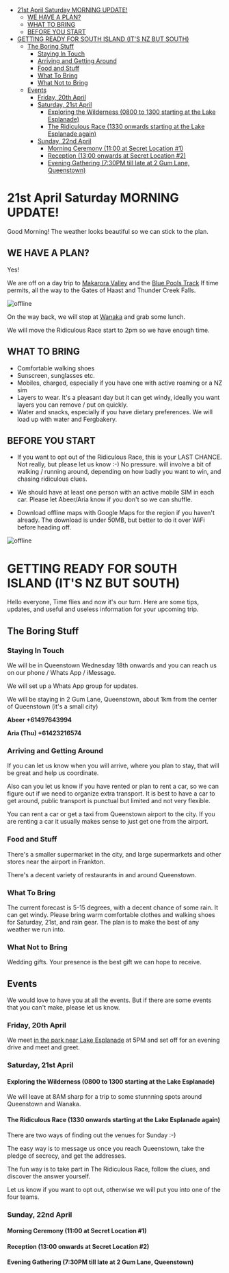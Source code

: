 <!-- TOC depthFrom:1 depthTo:6 withLinks:1 updateOnSave:1 orderedList:0 -->

- [21st April Saturday MORNING UPDATE!](#21st-april-saturday-morning-update)
	- [WE HAVE A PLAN?](#we-have-a-plan)
	- [WHAT TO BRING](#what-to-bring)
	- [BEFORE YOU START](#before-you-start)
- [GETTING READY FOR SOUTH ISLAND (IT'S NZ BUT SOUTH)](#getting-ready-for-south-island-its-nz-but-south)
	- [The Boring Stuff](#the-boring-stuff)
		- [Staying In Touch](#staying-in-touch)
		- [Arriving and Getting Around](#arriving-and-getting-around)
		- [Food and Stuff](#food-and-stuff)
		- [What To Bring](#what-to-bring)
		- [What Not to Bring](#what-not-to-bring)
	- [Events](#events)
		- [Friday, 20th April](#friday-20th-april)
		- [Saturday, 21st April](#saturday-21st-april)
			- [Exploring the Wilderness (0800 to 1300 starting at the Lake Esplanade)](#exploring-the-wilderness-0800-to-1300-starting-at-the-lake-esplanade)
			- [The Ridiculous Race (1330 onwards starting at the Lake Esplanade again)](#the-ridiculous-race-1330-onwards-starting-at-the-lake-esplanade-again)
		- [Sunday, 22nd April](#sunday-22nd-april)
			- [Morning Ceremony (11:00 at Secret Location #1)](#morning-ceremony-1100-at-secret-location-1)
			- [Reception (13:00 onwards at Secret Location #2)](#reception-1300-onwards-at-secret-location-2)
			- [Evening Gathering (7:30PM till late at 2 Gum Lane, Queenstown)](#evening-gathering-730pm-till-late-at-2-gum-lane-queenstown)

<!-- /TOC -->

# 21st April Saturday MORNING UPDATE!

Good Morning!
The weather looks beautiful so we can stick to the plan.


## WE HAVE A PLAN?

Yes!

We are off on a day trip to [Makarora Valley](https://www.lakewanaka.co.nz/plan-your-trip/regions/makarora/) and the [Blue Pools Track](https://www.newzealand.com/int/feature/blue-pools-track/) If time permits, all the way to the Gates of Haast and Thunder Creek Falls.


![offline](https://github.com/colourmeamused/www.wombatism.club/raw/master/daytripmap.png)


On the way back, we will stop at [Wanaka](https://www.lakewanaka.co.nz/things-to-do/wanaka-food-and-drink/) and grab some lunch.


We will move the Ridiculous Race start to 2pm so we have enough time.

## WHAT TO BRING

- Comfortable walking shoes
- Sunscreen, sunglasses etc.
- Mobiles, charged, especially if you have one with active roaming or a NZ sim
- Layers to wear. It's a pleasant day but it can get windy, ideally you want layers you can remove / put on quickly.
- Water and snacks, especially if you have dietary preferences. We will load up with water and Fergbakery.


## BEFORE YOU START

- If you want to opt out of the Ridiculous Race, this is your LAST CHANCE. Not really, but please let us know :-) No pressure. will involve a bit of walking / running around, depending on how badly you want to win, and chasing ridiculous clues.

- We should have at least one person with an active mobile SIM in each car. Please let Abeer/Aria know if you don't so we can shuffle.

- Download offline maps with Google Maps for the region if you haven't already. The download is under 50MB, but better to do it over WiFi before heading off.

![offline](https://github.com/colourmeamused/www.wombatism.club/raw/master/offlinemap.png)



# GETTING READY FOR SOUTH ISLAND (IT'S NZ BUT SOUTH)

Hello everyone,
Time flies and now it's our turn. Here are some tips, updates, and useful and useless information for your upcoming trip.

## The Boring Stuff

### Staying In Touch

We will be in Queenstown Wednesday 18th onwards and you can reach us on our phone / Whats App / iMessage.

We will set up a Whats App group for updates.

We will be staying in 2 Gum Lane, Queenstown, about 1km from the center of Queenstown (it's a small city)

**Abeer      +61497643994**

**Aria (Thu) +61423216574**

### Arriving and Getting Around

<div id="metservice-widget">
<script>
(function(d){
var i = d.createElement("iframe");
i.setAttribute("src", "https://services.metservice.com/weather-widget/widget?params=blue|large|portrait|days-3|modern&loc=queenstown&type=urban&domain=" + d.location.hostname);
i.style.width = "300px";
i.style.height = "239px";
i.style.border = "0";
i.setAttribute("allowtransparency", "true");
i.setAttribute("id", "widget-iframe");
d.getElementById("metservice-widget").appendChild(i);
})(document);
</script>
</div>


If you can let us know when you will arrive, where you plan to stay, that will be great and help us coordinate.

Also can you let us know if you have rented or plan to rent a car, so we can figure out if we need to organize extra transport. It is best to have a car to get around, public transport is punctual but limited and not very flexible.

You can rent a car or get a taxi from  Queenstown airport to the city. If you are renting a car it usually makes sense to just get one from the airport.

### Food and Stuff

There's a smaller supermarket in the city, and large supermarkets and other stores near the airport in Frankton.

There's a decent variety of restaurants in and around Queenstown.

### What To Bring

The current forecast is 5-15 degrees, with a decent chance of some rain. It can get windy. Please bring warm comfortable clothes and walking shoes for Saturday, 21st, and rain gear. The plan is to make the best of any weather we run into.

### What Not to Bring

Wedding gifts. Your presence is the best gift we can hope to receive.

## Events

We would love to have you at all the events. But if there are some events that you can't make, please let us know.

### Friday, 20th April

We meet [in the park near Lake Esplanade](https://goo.gl/maps/6ah1o3bjbbG2) at 5PM and set off for an evening drive and meet and greet.

### Saturday, 21st April

#### Exploring the Wilderness (0800 to 1300 starting at the Lake Esplanade)

We will leave at 8AM sharp for a trip to some stunnning spots around Queenstown and Wanaka.

#### The Ridiculous Race (1330 onwards starting at the Lake Esplanade again)

There are two ways of finding out the venues for Sunday :-)

The easy way is to message us once you reach Queenstown, take the pledge of secrecy, and get the addresses.

The fun way is to take part in The Ridiculous Race, follow the clues, and discover the answer yourself.

Let us know if you want to opt out, otherwise we will put you into one of the four teams.

### Sunday, 22nd April

#### Morning Ceremony (11:00 at Secret Location #1)


#### Reception (13:00 onwards at Secret Location #2)


#### Evening Gathering (7:30PM till late at 2 Gum Lane, Queenstown)
